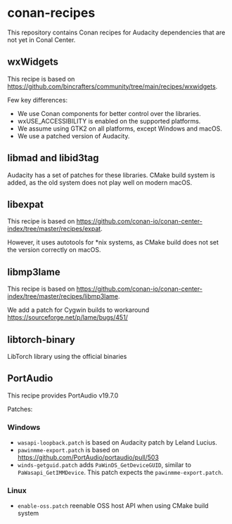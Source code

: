 # conan-recipes

This repository contains Conan recipes for Audacity dependencies that are not yet in Conal Center.

## wxWidgets

This recipe is based on https://github.com/bincrafters/community/tree/main/recipes/wxwidgets.

Few key differences:

* We use Conan components for better control over the libraries.
* wxUSE_ACCESSIBILITY is enabled on the supported platforms.
* We assume using GTK2 on all platforms, except Windows and macOS.
* We use a patched version of Audacity.

## libmad and libid3tag

Audacity has a set of patches for these libraries. CMake build system is added, as the old
system does not play well on modern macOS. 

## libexpat

This recipe is based on https://github.com/conan-io/conan-center-index/tree/master/recipes/expat.

However, it uses autotools for *nix systems, as CMake build does not set the version correctly on macOS.

## libmp3lame

This recipe is based on https://github.com/conan-io/conan-center-index/tree/master/recipes/libmp3lame.

We add a patch for Cygwin builds to workaround https://sourceforge.net/p/lame/bugs/451/ 

## libtorch-binary

LibTorch library using the official binaries

## PortAudio

This recipe provides PortAudio v19.7.0

Patches:

### Windows

* `wasapi-loopback.patch` is based on Audacity patch by Leland Lucius.
* `pawinmme-export.patch` is based on https://github.com/PortAudio/portaudio/pull/503
* `winds-getguid.patch` adds `PaWinDS_GetDeviceGUID`, similar to `PaWasapi_GetIMMDevice`. This patch expects the `pawinmme-export.patch`.
  
### Linux

* `enable-oss.patch` reenable OSS host API when using CMake build system
  